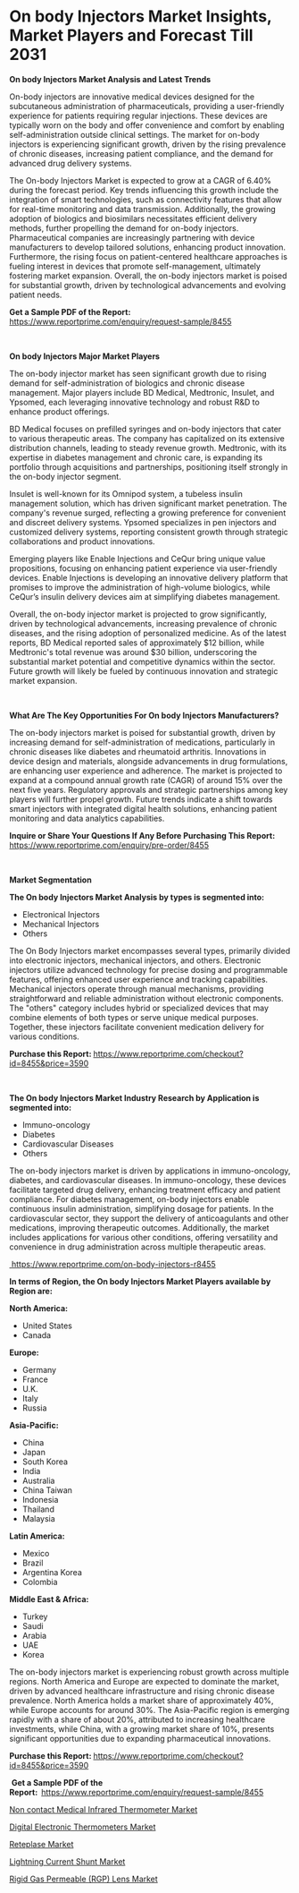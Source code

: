 <p><h1>On body Injectors Market Insights, Market Players and Forecast Till 2031</h1></p><p><strong>On body Injectors Market Analysis and Latest Trends</strong></p>
<p><p>On-body injectors are innovative medical devices designed for the subcutaneous administration of pharmaceuticals, providing a user-friendly experience for patients requiring regular injections. These devices are typically worn on the body and offer convenience and comfort by enabling self-administration outside clinical settings. The market for on-body injectors is experiencing significant growth, driven by the rising prevalence of chronic diseases, increasing patient compliance, and the demand for advanced drug delivery systems.</p><p>The On-body Injectors Market is expected to grow at a CAGR of 6.40% during the forecast period. Key trends influencing this growth include the integration of smart technologies, such as connectivity features that allow for real-time monitoring and data transmission. Additionally, the growing adoption of biologics and biosimilars necessitates efficient delivery methods, further propelling the demand for on-body injectors. Pharmaceutical companies are increasingly partnering with device manufacturers to develop tailored solutions, enhancing product innovation. Furthermore, the rising focus on patient-centered healthcare approaches is fueling interest in devices that promote self-management, ultimately fostering market expansion. Overall, the on-body injectors market is poised for substantial growth, driven by technological advancements and evolving patient needs.</p></p>
<p><strong>Get a Sample PDF of the Report:&nbsp;</strong> <a href="https://www.reportprime.com/enquiry/request-sample/8455">https://www.reportprime.com/enquiry/request-sample/8455</a></p>
<p>&nbsp;</p>
<p><strong>On body Injectors Major Market Players</strong></p>
<p><p>The on-body injector market has seen significant growth due to rising demand for self-administration of biologics and chronic disease management. Major players include BD Medical, Medtronic, Insulet, and Ypsomed, each leveraging innovative technology and robust R&D to enhance product offerings.</p><p>BD Medical focuses on prefilled syringes and on-body injectors that cater to various therapeutic areas. The company has capitalized on its extensive distribution channels, leading to steady revenue growth. Medtronic, with its expertise in diabetes management and chronic care, is expanding its portfolio through acquisitions and partnerships, positioning itself strongly in the on-body injector segment.</p><p>Insulet is well-known for its Omnipod system, a tubeless insulin management solution, which has driven significant market penetration. The company's revenue surged, reflecting a growing preference for convenient and discreet delivery systems. Ypsomed specializes in pen injectors and customized delivery systems, reporting consistent growth through strategic collaborations and product innovations.</p><p>Emerging players like Enable Injections and CeQur bring unique value propositions, focusing on enhancing patient experience via user-friendly devices. Enable Injections is developing an innovative delivery platform that promises to improve the administration of high-volume biologics, while CeQur’s insulin delivery devices aim at simplifying diabetes management.</p><p>Overall, the on-body injector market is projected to grow significantly, driven by technological advancements, increasing prevalence of chronic diseases, and the rising adoption of personalized medicine. As of the latest reports, BD Medical reported sales of approximately $12 billion, while Medtronic's total revenue was around $30 billion, underscoring the substantial market potential and competitive dynamics within the sector. Future growth will likely be fueled by continuous innovation and strategic market expansion.</p></p>
<p>&nbsp;</p>
<p><strong>What Are The Key Opportunities For On body Injectors Manufacturers?</strong></p>
<p><p>The on-body injectors market is poised for substantial growth, driven by increasing demand for self-administration of medications, particularly in chronic diseases like diabetes and rheumatoid arthritis. Innovations in device design and materials, alongside advancements in drug formulations, are enhancing user experience and adherence. The market is projected to expand at a compound annual growth rate (CAGR) of around 15% over the next five years. Regulatory approvals and strategic partnerships among key players will further propel growth. Future trends indicate a shift towards smart injectors with integrated digital health solutions, enhancing patient monitoring and data analytics capabilities.</p></p>
<p><strong>Inquire or Share Your Questions If Any Before Purchasing This Report:</strong> <a href="https://www.reportprime.com/enquiry/pre-order/8455">https://www.reportprime.com/enquiry/pre-order/8455</a></p>
<p>&nbsp;</p>
<p><strong>Market Segmentation</strong></p>
<p><strong>The On body Injectors Market Analysis by types is segmented into:</strong></p>
<p><ul><li>Electronical Injectors</li><li>Mechanical Injectors</li><li>Others</li></ul></p>
<p><p>The On Body Injectors market encompasses several types, primarily divided into electronic injectors, mechanical injectors, and others. Electronic injectors utilize advanced technology for precise dosing and programmable features, offering enhanced user experience and tracking capabilities. Mechanical injectors operate through manual mechanisms, providing straightforward and reliable administration without electronic components. The "others" category includes hybrid or specialized devices that may combine elements of both types or serve unique medical purposes. Together, these injectors facilitate convenient medication delivery for various conditions.</p></p>
<p><strong>Purchase this Report:&nbsp;</strong><a href="https://www.reportprime.com/checkout?id=8455&price=3590">https://www.reportprime.com/checkout?id=8455&price=3590</a></p>
<p>&nbsp;</p>
<p><strong>The On body Injectors Market Industry Research by Application is segmented into:</strong></p>
<p><ul><li>Immuno-oncology</li><li>Diabetes</li><li>Cardiovascular Diseases</li><li>Others</li></ul></p>
<p><p>The on-body injectors market is driven by applications in immuno-oncology, diabetes, and cardiovascular diseases. In immuno-oncology, these devices facilitate targeted drug delivery, enhancing treatment efficacy and patient compliance. For diabetes management, on-body injectors enable continuous insulin administration, simplifying dosage for patients. In the cardiovascular sector, they support the delivery of anticoagulants and other medications, improving therapeutic outcomes. Additionally, the market includes applications for various other conditions, offering versatility and convenience in drug administration across multiple therapeutic areas.</p></p>
<p><a href="https://www.reportprime.com/on-body-injectors-r8455">&nbsp;https://www.reportprime.com/on-body-injectors-r8455</a></p>
<p><strong>In terms of Region, the On body Injectors Market Players available by Region are:</strong></p>
<p>
    <p> <strong> North America: </strong>
        <ul>
            <li>United States</li>
            <li>Canada</li>
        </ul>
        </p> 
    <p> <strong> Europe: </strong>
        <ul>
            <li>Germany</li>
            <li>France</li>
            <li>U.K.</li>
            <li>Italy</li>
            <li>Russia</li>
        </ul>
        </p> 
    <p> <strong> Asia-Pacific: </strong>
        <ul>
            <li>China</li>
            <li>Japan</li>
            <li>South Korea</li>
            <li>India</li>
            <li>Australia</li>
            <li>China Taiwan</li>
            <li>Indonesia</li>
            <li>Thailand</li>
            <li>Malaysia</li>
        </ul>
        </p> 
    <p> <strong> Latin America: </strong>
        <ul>
            <li>Mexico</li>
            <li>Brazil</li>
            <li>Argentina Korea</li>
            <li>Colombia</li>
        </ul>
        </p> 
    <p> <strong> Middle East & Africa: </strong>
        <ul>
            <li>Turkey</li>
            <li>Saudi</li>
            <li>Arabia</li>
            <li>UAE</li>
            <li>Korea</li>
        </ul>
    </p>
    </p>
<p><p>The on-body injectors market is experiencing robust growth across multiple regions. North America and Europe are expected to dominate the market, driven by advanced healthcare infrastructure and rising chronic disease prevalence. North America holds a market share of approximately 40%, while Europe accounts for around 30%. The Asia-Pacific region is emerging rapidly with a share of about 20%, attributed to increasing healthcare investments, while China, with a growing market share of 10%, presents significant opportunities due to expanding pharmaceutical innovations.</p></p>
<p><strong>Purchase this Report: </strong><a href="https://www.reportprime.com/checkout?id=8455&price=3590">https://www.reportprime.com/checkout?id=8455&price=3590</a></p>
<p>&nbsp;<strong>Get a Sample PDF of the Report:&nbsp;&nbsp;</strong><a href="https://www.reportprime.com/enquiry/request-sample/8455">https://www.reportprime.com/enquiry/request-sample/8455</a></p>
<p><strong></strong></p>
<p><p><a href="https://github.com/Alanbrewer218/Market-Research-Report-List-1/blob/main/non-contact-medical-infrared-thermometer-market.md">Non contact Medical Infrared Thermometer Market</a></p><p><a href="https://github.com/kaufmannDavid16/Market-Research-Report-List-1/blob/main/digital-electronic-thermometers-market.md">Digital Electronic Thermometers Market</a></p><p><a href="https://www.linkedin.com/pulse/reteplase-market-outlook-share-analysis-growth-trends-forecasts-rmidf?trackingId=1ye88pHMQau7JxTYKcYojA%3D%3D">Reteplase Market</a></p><p><a href="https://issuu.com/reportprime-2/docs/lightning-current-shunt-market-size_e70252d7c586b9">Lightning Current Shunt Market</a></p><p><a href="https://issuu.com/reportprime-2/docs/rigid-gas-permeable-rgp-lens-market_00237d87f5d755">Rigid Gas Permeable (RGP) Lens Market</a></p></p>